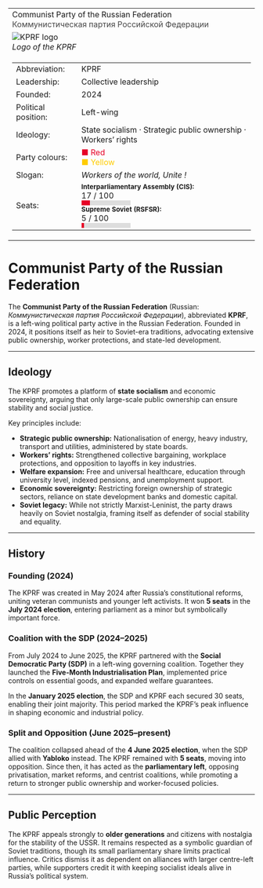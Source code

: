 <div class="infobox-right">
  <table class="infobox">
    <tr><td class="title">Communist Party of the Russian Federation<br/><span style="font-weight:400; opacity:.8;">Коммунистическая партия Российской Федерации</span></td></tr>


<!-- Logo -->
<tr><td class="section center">
  <img class="logo" src="../../../../_assets/images/parties/kprf/logo.png" alt="KPRF logo" />
  <div class="caption"><em>Logo of the KPRF</em></div>
</td></tr>

<tr><td class="section">
  <table class="kv">
    <tr><td class="k">Abbreviation:</td><td class="v">KPRF</td></tr>
    <tr><td class="k">Leadership:</td><td class="v">Collective leadership</td></tr>
    <tr><td class="k">Founded:</td><td class="v">2024</td></tr>
    <tr><td class="k">Political position:</td><td class="v">Left-wing</td></tr>
    <tr><td class="k">Ideology:</td><td class="v">State socialism · Strategic public ownership · Workers’ rights</td></tr>
    <tr><td class="k">Party colours:</td><td class="v"><span style="color:#e60026;">■ Red</span> </br> <span style="color:#ffcc00;">■ Yellow</span></td></tr>
    <tr><td class="k">Slogan:</td><td class="v"><em>Workers of the world, Unite !</em></td></tr>
    <tr><td class="k">Seats:</td>
        <td class="v">
        <div><strong><small>Interparliamentary Assembly (CIS):</small></strong><br/> 17 / 100</div>
        <div style="background:#ddd; width:100px; height:10px; position:relative;">
        <div style="background:#e60026; width:17px; height:10px;"></div>
        </div>
        <div><strong><small>Supreme Soviet (RSFSR):</small></strong><br/> 5 / 100</div>
        <div style="background:#ddd; width:100px; height:10px; position:relative;">
        <div style="background:#e60026; width:5px; height:10px;"></div>
        </div>
        </td>
  </table>
</td></tr>

  </table>
</div>

# Communist Party of the Russian Federation

The **Communist Party of the Russian Federation** (Russian: *Коммунистическая партия Российской Федерации*), abbreviated **KPRF**, is a left-wing political party active in the Russian Federation. Founded in 2024, it positions itself as heir to Soviet-era traditions, advocating extensive public ownership, worker protections, and state-led development.

---

## Ideology

The KPRF promotes a platform of **state socialism** and economic sovereignty, arguing that only large-scale public ownership can ensure stability and social justice.

Key principles include:

* **Strategic public ownership:** Nationalisation of energy, heavy industry, transport and utilities, administered by state boards.
* **Workers’ rights:** Strengthened collective bargaining, workplace protections, and opposition to layoffs in key industries.
* **Welfare expansion:** Free and universal healthcare, education through university level, indexed pensions, and unemployment support.
* **Economic sovereignty:** Restricting foreign ownership of strategic sectors, reliance on state development banks and domestic capital.
* **Soviet legacy:** While not strictly Marxist-Leninist, the party draws heavily on Soviet nostalgia, framing itself as defender of social stability and equality.

---

## History

### Founding (2024)

The KPRF was created in May 2024 after Russia’s constitutional reforms, uniting veteran communists and younger left activists. It won **5 seats** in the **July 2024 election**, entering parliament as a minor but symbolically important force.

### Coalition with the SDP (2024–2025)

From July 2024 to June 2025, the KPRF partnered with the **Social Democratic Party (SDP)** in a left-wing governing coalition. Together they launched the **Five-Month Industrialisation Plan**, implemented price controls on essential goods, and expanded welfare guarantees.

In the **January 2025 election**, the SDP and KPRF each secured 30 seats, enabling their joint majority. This period marked the KPRF’s peak influence in shaping economic and industrial policy.

### Split and Opposition (June 2025–present)

The coalition collapsed ahead of the **4 June 2025 election**, when the SDP allied with **Yabloko** instead. The KPRF remained with **5 seats**, moving into opposition. Since then, it has acted as the **parliamentary left**, opposing privatisation, market reforms, and centrist coalitions, while promoting a return to stronger public ownership and worker-focused policies.

---

## Public Perception

The KPRF appeals strongly to **older generations** and citizens with nostalgia for the stability of the USSR. It remains respected as a symbolic guardian of Soviet traditions, though its small parliamentary share limits practical influence. Critics dismiss it as dependent on alliances with larger centre-left parties, while supporters credit it with keeping socialist ideals alive in Russia’s political system.
